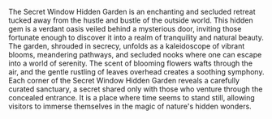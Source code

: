 The Secret Window Hidden Garden is an enchanting and secluded retreat tucked away from the hustle and bustle of the outside world. This hidden gem is a verdant oasis veiled behind a mysterious door, inviting those fortunate enough to discover it into a realm of tranquility and natural beauty. The garden, shrouded in secrecy, unfolds as a kaleidoscope of vibrant blooms, meandering pathways, and secluded nooks where one can escape into a world of serenity. The scent of blooming flowers wafts through the air, and the gentle rustling of leaves overhead creates a soothing symphony. Each corner of the Secret Window Hidden Garden reveals a carefully curated sanctuary, a secret shared only with those who venture through the concealed entrance. It is a place where time seems to stand still, allowing visitors to immerse themselves in the magic of nature's hidden wonders.
